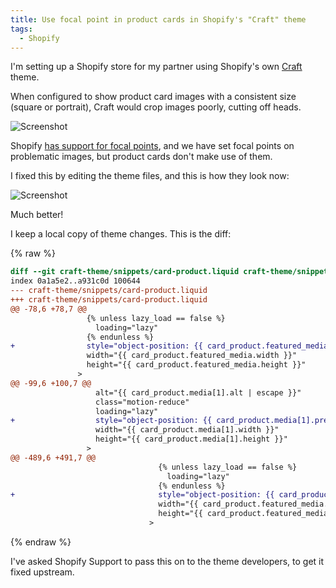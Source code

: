 ```yaml
---
title: Use focal point in product cards in Shopify's "Craft" theme
tags:
  - Shopify
---
```


I'm setting up a Shopify store for my partner using Shopify's own [Craft](https://themes.shopify.com/themes/craft) theme.

When configured to show product card images with a consistent size (square or portrait), Craft would crop images poorly, cutting off heads.

![Screenshot](/images/content/2025-07-12/before.jpg)

Shopify [has support for focal points](https://help.shopify.com/en/manual/online-store/images/theme-images#setting-a-focal-point-on-an-image), and we have set focal points on problematic images, but product cards don't make use of them.

I fixed this by editing the theme files, and this is how they look now:

![Screenshot](/images/content/2025-07-12/after.jpg)

Much better!

I keep a local copy of theme changes. This is the diff:

{% raw %}
``` diff
diff --git craft-theme/snippets/card-product.liquid craft-theme/snippets/card-product.liquid
index 0a1a5e2..a931c0d 100644
--- craft-theme/snippets/card-product.liquid
+++ craft-theme/snippets/card-product.liquid
@@ -78,6 +78,7 @@
                 {% unless lazy_load == false %}
                   loading="lazy"
                 {% endunless %}
+                style="object-position: {{ card_product.featured_media.presentation.focal_point }}"
                 width="{{ card_product.featured_media.width }}"
                 height="{{ card_product.featured_media.height }}"
               >
@@ -99,6 +100,7 @@
                   alt="{{ card_product.media[1].alt | escape }}"
                   class="motion-reduce"
                   loading="lazy"
+                  style="object-position: {{ card_product.media[1].presentation.focal_point }}"
                   width="{{ card_product.media[1].width }}"
                   height="{{ card_product.media[1].height }}"
                 >
@@ -489,6 +491,7 @@
                                 {% unless lazy_load == false %}
                                   loading="lazy"
                                 {% endunless %}
+                                style="object-position: {{ card_product.featured_media.presentation.focal_point }}"
                                 width="{{ card_product.featured_media.width }}"
                                 height="{{ card_product.featured_media.height }}"
                               >
```
{% endraw %}

I've asked Shopify Support to pass this on to the theme developers, to get it fixed upstream.
